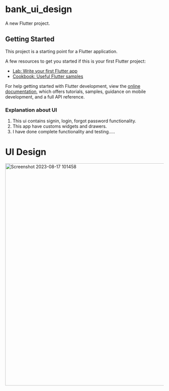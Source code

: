 # bank_ui_design

A new Flutter project.

## Getting Started

This project is a starting point for a Flutter application.

A few resources to get you started if this is your first Flutter project:

- [Lab: Write your first Flutter app](https://docs.flutter.dev/get-started/codelab)
- [Cookbook: Useful Flutter samples](https://docs.flutter.dev/cookbook)

For help getting started with Flutter development, view the
[online documentation](https://docs.flutter.dev/), which offers tutorials,
samples, guidance on mobile development, and a full API reference.

### Explanation about UI

1. This ui contains signin, login, forgot password functionality.
2. This app have customs widgets and drawers.
3. I have done complete functionality and testing.....


# UI Design


<img width="704" alt="Screenshot 2023-08-17 101458" src="https://github.com/YekabattulaSowjanya/bank_design_app/assets/109911567/b7194f3a-e218-41b2-a294-30bc18679fa2">

